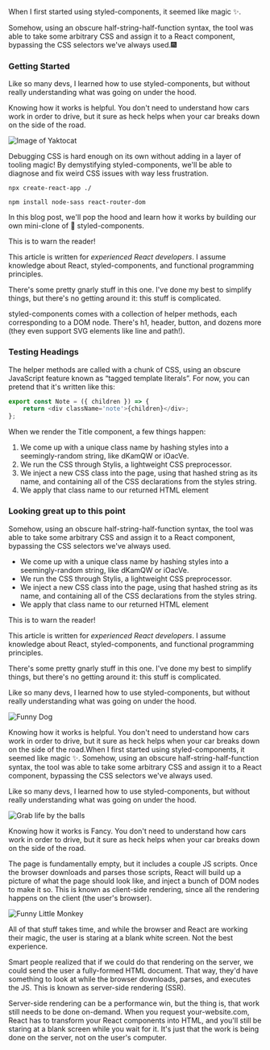 When I first started using styled-components, it seemed like magic ✨.

Somehow, using an obscure half-string-half-function syntax, the tool was able to take some arbitrary CSS and assign it to a React component, bypassing the CSS selectors we've always used.🎆

### Getting Started

Like so many devs, I learned how to use styled-components, but without really understanding what was going on under the hood.

Knowing how it works is <fancy>helpful</fancy>. You don't need to understand how cars work in order to drive, but it sure as heck helps when your car breaks down on the side of the road.

![Image of Yaktocat](https://www.notion.so/image/https%3A%2F%2Fs3-us-west-2.amazonaws.com%2Fsecure.notion-static.com%2Fac7f612d-e2dc-4a30-857a-909b9b01440c%2Ffirefox_stWvY.png?table=block&id=28d91a91-e2a1-4c41-91da-01c4456ae76e&spaceId=94bba81c-ea98-4c0a-93b8-4fc6247f87bb&width=2560&userId=b47323ed-bdb1-40fa-85fa-f24dc31db597&cache=v2)

Debugging CSS is hard enough on its own without adding in a layer of tooling magic! By demystifying styled-components, we'll be able to diagnose and fix weird CSS issues with way less frustration.

```
npx create-react-app ./
```

```
npm install node-sass react-router-dom
```

In this blog post, we'll pop the hood and learn how it works by building our own mini-clone of 💅 styled-components.

<noteWarn>
<span>This is to warn the reader!</span>

This article is written for _experienced React developers_. I assume knowledge about React, styled-components, and functional programming principles.

There's some pretty gnarly stuff in this one. I've done my best to simplify things, but there's no getting around it: this stuff is complicated.
</noteWarn>

styled-components comes with a collection of helper methods, each corresponding to a DOM node. There's <inlineCode>h1</inlineCode>, <inlineCode>header</inlineCode>, <inlineCode>button</inlineCode>, and dozens more (they even support SVG elements like line and path!).

### Testing Headings

The helper methods are called with a chunk of CSS, using an obscure JavaScript feature known as “tagged template literals”. For now, you can pretend that it's written like this:

```javascript
export const Note = ({ children }) => {
	return <div className='note'>{children}</div>;
};
```

When we render the Title component, a few things happen:

1. We come up with a unique class name by hashing styles into a seemingly-random string, like dKamQW or iOacVe.
2. We run the CSS through Stylis, a <highlight>lightweight CSS preprocessor</highlight>.
3. We inject a new CSS class into the page, using that hashed string as its name, and containing all of the CSS declarations from the styles string.
4. We apply that class name to our returned HTML element

### Looking great up to this point

Somehow, using an obscure half-string-half-function syntax, the tool was able to take some arbitrary CSS and assign it to a React component, bypassing the CSS selectors we've always used.

- We come up with a unique class name by hashing styles into a seemingly-random string, like dKamQW or iOacVe.
- We run the CSS through Stylis, a <highlight>lightweight CSS preprocessor</highlight>.
- We inject a new CSS class into the page, using that hashed string as its name, and containing all of the CSS declarations from the styles string.
- We apply that class name to our returned HTML element

<noteInform>
<span>This is to warn the reader!</span>

This article is written for _experienced React developers_. I assume knowledge about React, styled-components, and functional programming principles.

There's some pretty gnarly stuff in this one. I've done my best to simplify things, but there's no getting around it: this stuff is complicated.
</noteInform>

Like so many devs, I learned how to use styled-components, but without really understanding what was going on under the hood.

![Funny Dog](https://www.notion.so/image/https%3A%2F%2Fs3-us-west-2.amazonaws.com%2Fsecure.notion-static.com%2F935fe865-8653-4790-ab35-ff86e3b847dd%2Ffirefox_EObrA.png?table=block&id=693de3ab-707d-4fe9-ab50-016def2e22e4&spaceId=94bba81c-ea98-4c0a-93b8-4fc6247f87bb&width=2560&userId=b47323ed-bdb1-40fa-85fa-f24dc31db597&cache=v2 "Slider Components")

Knowing how it works is helpful. You don't need to understand how cars work in order to drive, but it sure as heck helps when your car breaks down on the side of the road.When I first started using styled-components, it seemed like magic ✨. Somehow, using an obscure half-string-half-function syntax, the tool was able to take some arbitrary CSS and assign it to a React component, bypassing the CSS selectors we've always used.

Like so many devs, I learned how to use styled-components, but without really understanding what was going on under the hood.

![Grab life by the balls](https://www.earthtouchnews.com/media/1952166/sarah-skinner-grab-life-by_lion-cubs_2019-11-13.jpg?width=1060&height=10000&mode=max&upscale=false)

Knowing how it works is <fancy>Fancy</fancy>. You don't need to understand how cars work in order to drive, but it sure as heck helps when your car breaks down on the side of the road.

The page is fundamentally empty, but it includes a couple JS scripts. Once the browser downloads and parses those scripts, React will build up a picture of what the page should look like, and inject a bunch of DOM nodes to make it so. This is known as client-side rendering, since all the rendering happens on the client (the user's browser).

![Funny Little Monkey](https://www.earthtouchnews.com/media/1952158/thomas-mangelsen-chimpanzee_2019-11-13.jpg?width=1060&height=10000&mode=max&upscale=false)

All of that stuff takes time, and while the browser and React are working their magic, the user is staring at a blank white screen. Not the best experience.

Smart people realized that if we could do that rendering on the server, we could send the user a fully-formed HTML document. That way, they'd have something to look at while the browser downloads, parses, and executes the JS. This is known as server-side rendering (SSR).

Server-side rendering can be a performance win, but the thing is, that work still needs to be done on-demand. When you request your-website.com, React has to transform your React components into HTML, and you'll still be staring at a blank screen while you wait for it. It's just that the work is being done on the server, not on the user's computer.
